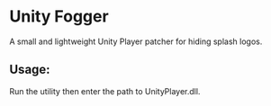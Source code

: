 # Unity Fogger
A small and lightweight Unity Player patcher for hiding splash logos.

## Usage:
Run the utility then enter the path to UnityPlayer.dll.
